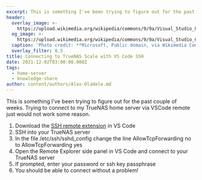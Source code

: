 ```yaml
---
excerpt: This is something I've been trying to figure out for the past couple of weeks.
header:
  overlay_image: >-
    https://upload.wikimedia.org/wikipedia/commons/9/9a/Visual_Studio_Code_1.35_icon.svg
  og_image: >-
    https://upload.wikimedia.org/wikipedia/commons/9/9a/Visual_Studio_Code_1.35_icon.svg
  caption: 'Photo credit: **Microsoft, Public domain, via Wikimedia Commons**'
  overlay_filter: 0.5
title: Connecting to TrueNAS Scale with VS Code SSH
date: 2021-12-02T03:00:00.000Z
tags:
  - home-server
  - knowledge-share
author: content/authors/Alex-Oladele.md
---
```


This is something I've been trying to figure out for the past couple of weeks. Trying to connect to my TrueNAS home server via VSCode remote just would not work some reason.

1. Download the [SSH remote extension](https://marketplace.visualstudio.com/items?itemName=ms-vscode-remote.remote-ssh) in VS Code
2. SSH into your TrueNAS server
3. In the file /etc/ssh/sshd\_config change the line AllowTcpForwarding no to AllowTcpForwarding yes
4. Open the Remote Explorer side panel in VS Code and connect to your TrueNAS server
5. If prompted, enter your password or ssh key passphrase
6. You should be able to connect without a problem!
